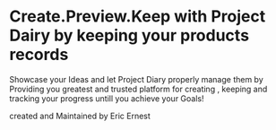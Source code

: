 # Create.Preview.Keep with Project Dairy by keeping your products records

Showcase your Ideas and let Project Diary 
properly manage them by Providing you greatest 
and trusted platform for creating , keeping and tracking 
your progress untill you achieve your Goals!
      

created and Maintained by Eric Ernest